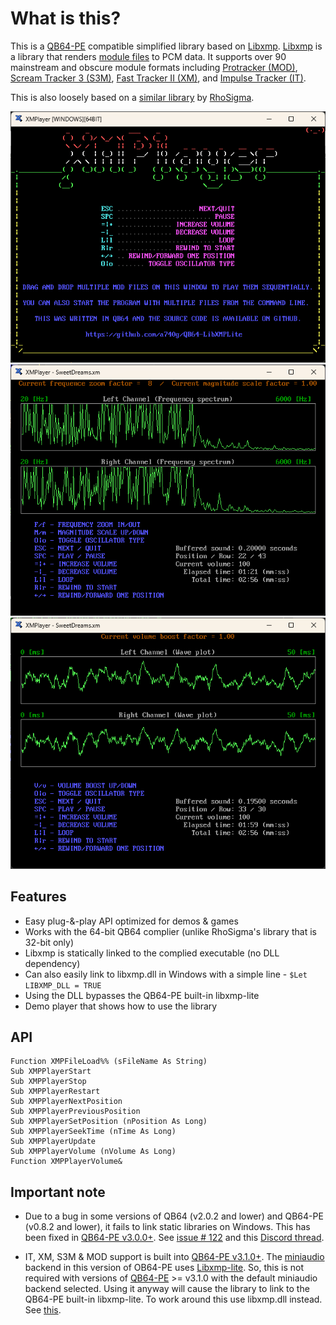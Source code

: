 # What is this?

This is a [QB64-PE](https://github.com/QB64-Phoenix-Edition/QB64pe) compatible simplified library based on [Libxmp](https://github.com/libxmp/libxmp). [Libxmp](https://github.com/libxmp/libxmp) is a library that renders [module files](https://en.wikipedia.org/wiki/Module_file) to PCM data. It supports over 90 mainstream and obscure module formats including [Protracker (MOD)](https://en.wikipedia.org/wiki/MOD_(file_format)), [Scream Tracker 3 (S3M)](https://en.wikipedia.org/wiki/S3M_(file_format)), [Fast Tracker II (XM)](https://en.wikipedia.org/wiki/XM_(file_format)), and [Impulse Tracker (IT)](https://en.wikipedia.org/wiki/Impulse_Tracker#IT_file_format).

This is also loosely based on a [similar library](https://qb64phoenix.com/forum/showthread.php?tid=29) by [RhoSigma](https://github.com/RhoSigma-QB64).

![Screenshot](screenshots/screenshot1.png)
![Screenshot](screenshots/screenshot2.png)
![Screenshot](screenshots/screenshot3.png)

## Features

- Easy plug-&-play API optimized for demos & games
- Works with the 64-bit QB64 complier (unlike RhoSigma's library that is 32-bit only)
- Libxmp is statically linked to the complied executable (no DLL dependency)
- Can also easily link to libxmp.dll in Windows with a simple line - `$Let LIBXMP_DLL = TRUE`
- Using the DLL bypasses the QB64-PE built-in libxmp-lite
- Demo player that shows how to use the library

## API

```VB
Function XMPFileLoad%% (sFileName As String)
Sub XMPPlayerStart
Sub XMPPlayerStop
Sub XMPPlayerRestart
Sub XMPPlayerNextPosition
Sub XMPPlayerPreviousPosition
Sub XMPPlayerSetPosition (nPosition As Long)
Sub XMPPlayerSeekTime (nTime As Long)
Sub XMPPlayerUpdate
Sub XMPPlayerVolume (nVolume As Long)
Function XMPPlayerVolume&
```

## Important note

- Due to a bug in some versions of QB64 (v2.0.2 and lower) and QB64-PE (v0.8.2 and lower), it fails to link static libraries on Windows. This has been fixed in [QB64-PE v3.0.0+](https://github.com/QB64-Phoenix-Edition/QB64pe/releases/). See [issue # 122](https://github.com/QB64-Phoenix-Edition/QB64pe/issues/112) and this [Discord thread](https://discord.com/channels/975381912350752819/975383819848912926/985214420487655454).

- IT, XM, S3M & MOD support is built into [QB64-PE v3.1.0+](https://github.com/QB64-Phoenix-Edition/QB64pe/releases/). The [miniaudio](https://miniaud.io/) backend in this version of OB64-PE uses [Libxmp-lite](https://github.com/libxmp/libxmp/tree/master/lite). So, this is not required with versions of [QB64-PE](https://github.com/QB64-Phoenix-Edition/QB64pe/releases/) >= v3.1.0 with the default miniaudio backend selected. Using it anyway will cause the library to link to the QB64-PE built-in libxmp-lite. To work around this use libxmp.dll instead. See [this](https://github.com/a740g/QB64-LibXMPLite/blob/main/XMPlayer.bas#L9).
